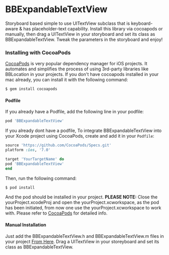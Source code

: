 # BBExpandableTextView
Storyboard based simple to use UITextView subclass that is keyboard-aware &amp; has placeholder-text capability. Install this library via cocoapods or manually, then drag a UITextView in your storyboard and set its class as BBExpandableTextView. Tweak the parameters in the storyboard and enjoy!

### Installing with CocoaPods

[CocoaPods](http://cocoapods.org) is very popular dependency manager for iOS projects. It automates and simplifies the process of using 3rd-party libraries like BBLocation in your projects. If you don't have cocoapods installed in your mac already, you can install it with the following command:

```bash
$ gem install cocoapods
```

#### Podfile
If you already have a Podfile, add the following line in your podfile:

```ruby
pod 'BBExpandableTextView'
```

If you already dont have a podfile, To integrate BBExpandableTextView into your Xcode project using CocoaPods, create and add it in your `Podfile`:

```ruby
source 'https://github.com/CocoaPods/Specs.git'
platform :ios, '7.0'

target 'YourTargetName' do
pod 'BBExpandableTextView'
end
```

Then, run the following command:

```bash
$ pod install
```
And the pod should be installed in your project. **PLEASE NOTE:** Close the yourProject.xcodeProj and open the yourProject.xcworkspace, as the pod has been initiated, from now one use the yourProject.xcworkspace to work with. Please refer to [CocoaPods](http://cocoapods.org) for detailed info.

#### Manual Installation
Just add the BBExpandableTextView.h and BBExpandableTextView.m files in your project [From Here](https://github.com/benzamin/BBExpandableTextView/tree/master/BBExpandableTextView/Classes). Drag a UITextView in your storeyboard and set its class as BBExpandableTextView.
